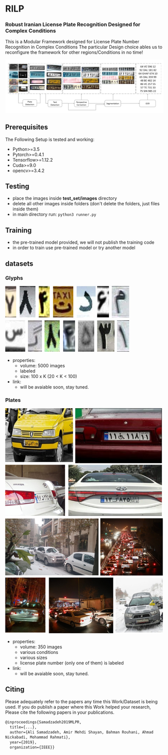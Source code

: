 # RILP
### Robust Iranian License Plate Recognition Designed for Complex Conditions

This is a Modular Framework designed for License Plate Number Recognition in Complex Conditions
The particular Design choice ables us to reconfigure the framework for other regions/Conditions in no time!

![img](Demo.png)

## Prerequisites
The Following Setup is tested and working:
- Python>=3.5
- Pytorch>=0.4.1
- Tensorflow>=1.12.2
- Cuda>=9.0
- opencv>=3.4.2

## Testing
- place the images inside **test_set/images** directory
- delete all other images inside folders (don't delete the folders, just files inside them)
- in main directory run: ```python3 runner.py```

## Training
- the pre-trained model provided, we will not publish the training code
- in order to train use pre-trained model or try another model

## datasets
### Glyphs
![img1](glyph_ex.jpg)

- properties:
	- volume: 5000 images
	- labeled
	- size: 100 x K  (20 < K < 100)
- link:
	- will be avaiable soon, stay tuned.

### Plates
![img2](dataset_ex.jpg)

- properties:
	- volume: 350 images
	- various conditions
	- various sizes
	- license plate number (only one of them) is labeled
- link:
	- will be avaiable soon, stay tuned.

## Citing
Please adequately refer to the papers any time this Work/Dataset is being used. If you do publish a paper where this Work helped your research, Please cite the following papers in your publications.

	@inproceedings{Samadzadeh2019MLPR,
	  title={...},
	  author={Ali Samadzadeh, Amir Mehdi Shayan, Bahman Rouhani, Ahmad Nickabadi, Mohammad Rahmati},
	  year={2019},
	  organization={IEEE}}

